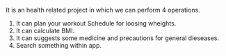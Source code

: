 It is an health related project in which we can perform 4 operations.
1. It can plan your workout Schedule for loosing wheights.
2. It can calculate BMI.
3. It can suggests some medicine and precautions for general dieseases.
4. Search something within app.
